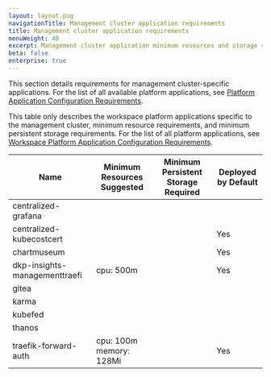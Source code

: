 ```yaml
---
layout: layout.pug
navigationTitle: Management cluster application requirements
title: Management cluster application requirements
menuWeight: 40
excerpt: Management cluster application minimum resources and storage requirements
beta: false
enterprise: true
---
```

This section details requirements for management cluster-specific applications. For the list of all available platform applications, see [Platform Application Configuration Requirements](../../workspaces/applications/platform-applications/platform-application-requirements/).

This table only describes the workspace platform applications specific to the management cluster, minimum resource requirements, and minimum persistent storage requirements. For the list of all platform applications, see [Workspace Platform Application Configuration Requirements](../../../../workspaces/applications/platform-applications/platform-application-requirements).

| Name                          | Minimum Resources Suggested     | Minimum Persistent Storage Required | Deployed by Default |
| ----------------------------- | ------------------------------- | ----------------------------------- | ------------------- |
| centralized-grafana           |                                 |                                     |                     |
| centralized-kubecostcert      |                                 |                                     | Yes                 |
| chartmuseum                   |                                 |                                     | Yes                 |
| dkp-insights-managementtraefi | cpu: 500m                       |                                     | Yes                 |
| gitea                         |                                 |                                     |                     |
| karma                         |                                 |                                     |                     |
| kubefed                       |                                 |                                     |                     |
| thanos                        |                                 |                                     |                     |
| traefik-forward-auth          | cpu: 100m<br />memory: 128Mi  |                                     | Yes                 |
